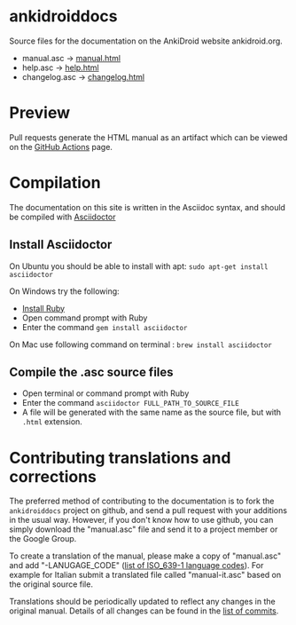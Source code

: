 ankidroiddocs
=============
Source files for the documentation on the AnkiDroid website ankidroid.org.

* manual.asc &rarr; [manual.html](https://ankidroid.org/docs/manual.html)
* help.asc &rarr; [help.html](https://ankidroid.org/docs/help.html)
* changelog.asc &rarr; [changelog.html](https://ankidroid.org/docs/changelog.html)

# Preview

Pull requests generate the HTML manual as an artifact which can be viewed on the [GitHub Actions](https://github.com/ankidroid/ankidroiddocs/actions) page.

# Compilation
The documentation on this site is written in the Asciidoc syntax, and should be compiled with [Asciidoctor](http://asciidoctor.org/docs/install-toolchain/)

## Install Asciidoctor
On Ubuntu you should be able to install with apt: `sudo apt-get install asciidoctor`

On Windows try the following:
  * [Install Ruby](https://www.ruby-lang.org/en/installation/)
  * Open command prompt with Ruby
  * Enter the command `gem install asciidoctor`

On Mac use following command on terminal : `brew install asciidoctor`

## Compile the .asc source files
  * Open terminal or command prompt with Ruby
  * Enter the command `asciidoctor FULL_PATH_TO_SOURCE_FILE`
  * A file will be generated with the same name as the source file, but with `.html` extension.

# Contributing translations and corrections

The preferred method of contributing to the documentation is to fork the `ankidroiddocs` project on github, and send a pull request with your additions in the usual way. However, if you don't know how to use github, you can simply download the "manual.asc" file and send it to a project member or the Google Group.

To create a translation of the manual, please make a copy of "manual.asc" and add "-LANUGAGE\_CODE" ([list of ISO\_639-1 language codes](http://en.wikipedia.org/wiki/List_of_ISO_639-1_codes)). For example for Italian submit a translated file called "manual-it.asc" based on the original source file.

Translations should be periodically updated to reflect any changes in the original manual. Details of all changes can be found in the [list of commits](https://github.com/ankidroid/ankidroiddocs/commits/main/).
